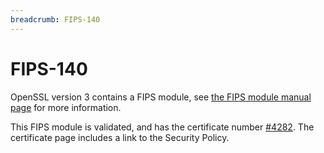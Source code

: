 ```yaml
---
breadcrumb: FIPS-140
---
```

# FIPS-140

OpenSSL version 3 contains a FIPS module, see [the FIPS module manual
page] for more information.

This FIPS module is validated, and has the certificate number [\#4282].
The certificate page includes a link to the Security Policy.

[the FIPS module manual page]: /docs/man3.0/man7/fips_module.html
[\#4282]: https://csrc.nist.gov/projects/cryptographic-module-validation-program/certificate/4282
